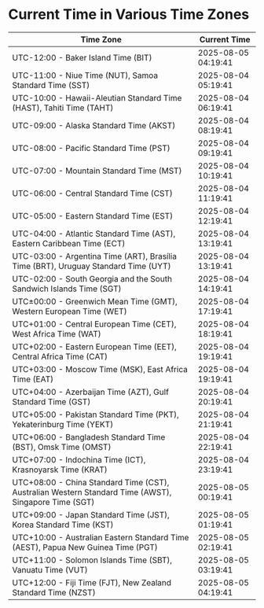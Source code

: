 # Current Time in Various Time Zones

| Time Zone | Current Time |
|-----------|--------------|
| UTC-12:00 - Baker Island Time (BIT) | 2025-08-05 04:19:41 |
| UTC-11:00 - Niue Time (NUT), Samoa Standard Time (SST) | 2025-08-04 05:19:41 |
| UTC-10:00 - Hawaii-Aleutian Standard Time (HAST), Tahiti Time (TAHT) | 2025-08-04 06:19:41 |
| UTC-09:00 - Alaska Standard Time (AKST) | 2025-08-04 08:19:41 |
| UTC-08:00 - Pacific Standard Time (PST) | 2025-08-04 09:19:41 |
| UTC-07:00 - Mountain Standard Time (MST) | 2025-08-04 10:19:41 |
| UTC-06:00 - Central Standard Time (CST) | 2025-08-04 11:19:41 |
| UTC-05:00 - Eastern Standard Time (EST) | 2025-08-04 12:19:41 |
| UTC-04:00 - Atlantic Standard Time (AST), Eastern Caribbean Time (ECT) | 2025-08-04 13:19:41 |
| UTC-03:00 - Argentina Time (ART), Brasília Time (BRT), Uruguay Standard Time (UYT) | 2025-08-04 13:19:41 |
| UTC-02:00 - South Georgia and the South Sandwich Islands Time (SGT) | 2025-08-04 14:19:41 |
| UTC±00:00 - Greenwich Mean Time (GMT), Western European Time (WET) | 2025-08-04 17:19:41 |
| UTC+01:00 - Central European Time (CET), West Africa Time (WAT) | 2025-08-04 18:19:41 |
| UTC+02:00 - Eastern European Time (EET), Central Africa Time (CAT) | 2025-08-04 19:19:41 |
| UTC+03:00 - Moscow Time (MSK), East Africa Time (EAT) | 2025-08-04 19:19:41 |
| UTC+04:00 - Azerbaijan Time (AZT), Gulf Standard Time (GST) | 2025-08-04 20:19:41 |
| UTC+05:00 - Pakistan Standard Time (PKT), Yekaterinburg Time (YEKT) | 2025-08-04 21:19:41 |
| UTC+06:00 - Bangladesh Standard Time (BST), Omsk Time (OMST) | 2025-08-04 22:19:41 |
| UTC+07:00 - Indochina Time (ICT), Krasnoyarsk Time (KRAT) | 2025-08-04 23:19:41 |
| UTC+08:00 - China Standard Time (CST), Australian Western Standard Time (AWST), Singapore Time (SGT) | 2025-08-05 00:19:41 |
| UTC+09:00 - Japan Standard Time (JST), Korea Standard Time (KST) | 2025-08-05 01:19:41 |
| UTC+10:00 - Australian Eastern Standard Time (AEST), Papua New Guinea Time (PGT) | 2025-08-05 02:19:41 |
| UTC+11:00 - Solomon Islands Time (SBT), Vanuatu Time (VUT) | 2025-08-05 03:19:41 |
| UTC+12:00 - Fiji Time (FJT), New Zealand Standard Time (NZST) | 2025-08-05 04:19:41 |
